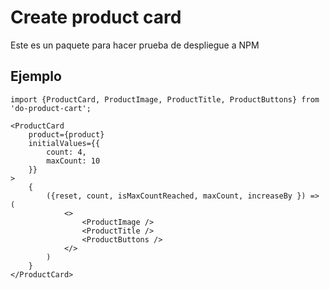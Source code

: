 # Create product card

Este es un paquete para hacer prueba de despliegue a NPM

## Ejemplo

```
import {ProductCard, ProductImage, ProductTitle, ProductButtons} from 'do-product-cart';
```

```
<ProductCard
    product={product}
    initialValues={{
        count: 4,
        maxCount: 10
    }}
>
    {
        ({reset, count, isMaxCountReached, maxCount, increaseBy }) => (
            <>
                <ProductImage />
                <ProductTitle />
                <ProductButtons />
            </>
        )
    }
</ProductCard>
```